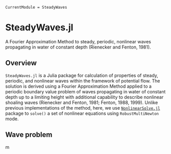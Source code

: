 ```@meta
CurrentModule = SteadyWaves
```

# SteadyWaves.jl

A Fourier Approximation Method to steady, periodic, nonlinear waves propagating in water of constant depth (Rienecker and Fenton, 1981).


## Overview

`SteadyWaves.jl` is a Julia package for calculation of properties of steady, periodic, and nonlinear waves within the framework of potential flow. The solution is derived using a Fourier Approximation Method applied to a periodic boundary value problem of waves propagating in water of constant depth up to a limiting height with additional capability to describe nonlinear shoaling waves (Rienecker and Fenton, 1981; Fenton, 1988, 1999). Unlike previous implementations of the method, here, we use [`NonlinearSolve.jl`](https://github.com/SciML/NonlinearSolve.jl) package to `solve()` a set of nonlinear equations using `RobustMultiNewton` mode.

## Wave problem

m
